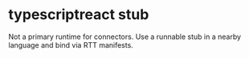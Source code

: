 # typescriptreact stub
Not a primary runtime for connectors. Use a runnable stub in a nearby language and bind via RTT manifests.